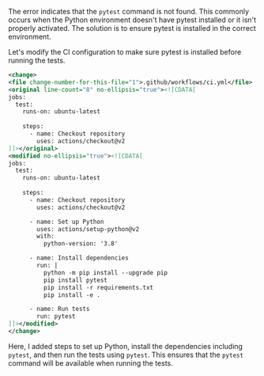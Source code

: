 The error indicates that the `pytest` command is not found. This commonly occurs when the Python environment doesn't have pytest installed or it isn't properly activated. The solution is to ensure pytest is installed in the correct environment.

Let's modify the CI configuration to make sure pytest is installed before running the tests.

```xml
<change>
<file change-number-for-this-file="1">.github/workflows/ci.yml</file>
<original line-count="8" no-ellipsis="true"><![CDATA[
jobs:
  test:
    runs-on: ubuntu-latest
    
    steps:
      - name: Checkout repository
        uses: actions/checkout@v2
]]></original>
<modified no-ellipsis="true"><![CDATA[
jobs:
  test:
    runs-on: ubuntu-latest
    
    steps:
      - name: Checkout repository
        uses: actions/checkout@v2

      - name: Set up Python
        uses: actions/setup-python@v2
        with:
          python-version: '3.8'

      - name: Install dependencies
        run: |
          python -m pip install --upgrade pip
          pip install pytest
          pip install -r requirements.txt
          pip install -e .

      - name: Run tests
        run: pytest
]]></modified>
</change>
```

Here, I added steps to set up Python, install the dependencies including `pytest`, and then run the tests using `pytest`. This ensures that the `pytest` command will be available when running the tests.